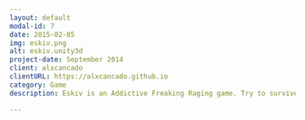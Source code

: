 ```yaml
---
layout: default
modal-id: 7
date: 2015-02-05
img: eskiv.png
alt: eskiv.unity3d
project-date: September 2014
client: alxcancado
clientURL: https://alxcancado.github.io
category: Game
description: Eskiv is an Addictive Freaking Raging game. Try to survive while collecting more Squares. For gamedev tutorial, head to <a href="#">How To Make A Game Like Eskiv</a> or check the <a href="https://github.com/alxcancado/Eskiv">GitHub project</a>!

---
```

